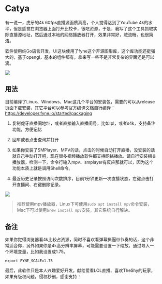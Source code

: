 # Catya
有一说一，虎牙的4k 60fps直播源画质真高，个人觉得达到了YouTube 4k的水平，但是感觉在浏览器上面打开比较卡，很吃资源，于是，我写了这个工具抓取实际直播源地址，然后通过本地的网络播放器打开，效果非常好，贼流畅，也很简洁。

软件使用纯Go语言开发，UI这块使用了fyne这个开源图形库，这个库功能还挺强大的，基于opengl，基本的组件都有，拿来写一些不是非常复杂的界面还是可以滴。

![](resource/index.png)

## 用法

目前编译了Linux、Windows、Mac这几个平台的安装包，需要的可以从release页面下载安装，其它平台可以参考官方编译文档自行编译：https://developer.fyne.io/started/packaging

1. 复制虎牙直播间地址，或者直接输入直播间号，比如lpl，或者s4k，支持备注功能，方便记忆

2. 回车或者点击查询并打开

3. 如果你安装了SMPlayer、MPV的话，点击的时候自动打开直播，没安装的话就自己手动打开吧，现在很多视频播放软件都支持网络播放。请自行安装相关播放器，检测一下，命令行输入mpv、smplayer有反应那就可以，因为这个功能本质上就是调用Shell命令。

4. 最近历史记录按照访问次数排序，目前1分钟更新一次直播状态，左键点击打开直播间、右键删除记录。

![](resource/play.png)

> 推荐使用mpv播放器，Linux下可使用```sudo apt install mpv```命令安装，Mac下可以使用```brew install mpv```安装，其它系统自行解决。

## 备注
如果你觉得浏览器看4k比较占资源，同时不喜欢看弹幕撕逼带节奏的话，这个非常适合你，另外如果你是4k高分辨率屏幕，可能需要设置一下缩放，通过导入一个环境变量，比如我设置成1.75。
```
export FYNE_SCALE=1.75
```

最后，此软件只是本人兴趣爱好开发，献给爱看LOL直播、喜欢TheShy的玩家，如果有版权问题，侵权秒删，感谢支持！
